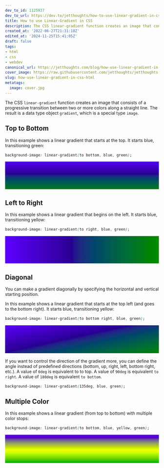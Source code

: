 ```yaml
---
dev_to_id: 1125937
dev_to_url: https://dev.to/jetthoughts/how-to-use-linear-gradient-in-css-bi1
title: How to use Linear-Gradient in CSS
description: The CSS linear-gradient function creates an image that consists of a progressive transition between...
created_at: '2022-06-27T21:31:18Z'
edited_at: '2024-11-25T15:41:05Z'
draft: false
tags:
- html
- css
- webdev
canonical_url: https://jetthoughts.com/blog/how-use-linear-gradient-in-css-html/
cover_image: https://raw.githubusercontent.com/jetthoughts/jetthoughts.github.io/master/content/blog/how-use-linear-gradient-in-css-html/cover.jpg
slug: how-use-linear-gradient-in-css-html
metatags:
  image: cover.jpg
---
```

The CSS `linear-gradient` function creates an image that consists of a progressive transition between two or more colors along a straight line. The result is a data type object `gradient`, which is a special type `image`.

## Top to Bottom
In this example shows a linear gradient that starts at the top. It starts blue, transitioning green:

```css
background-image: linear-gradient(to bottom, blue, green);
```
![Image description](file_0.png)
 
## Left to Right
In this example shows a linear gradient that begins on the left. It starts blue, transitioning yellow:

```css
background-image: linear-gradient(to right, blue, green);
```
![Image description](file_1.png)
 

## Diagonal
You can make a gradient diagonally by specifying the horizontal and vertical starting position.

In this example shows a linear gradient that starts at the top left (and goes to the bottom right). It starts blue, transitioning yellow:

```css
background-image: linear-gradient(to bottom right, blue, green);
```
![Image description](file_2.png)
 
If you want to control the direction of the gradient more, you can define the angle instead of predefined directions (bottom, up, right, left, bottom right, etc.). A value of `0deg` is equivalent to to top. A value of `90deg` is equivalent `to right`. A value of `180deg` is equivalent `to bottom`.

```css
background-image: linear-gradient(135deg, blue, green);
```

## Multiple Color
In this example shows a linear gradient (from top to bottom) with multiple color stops:

```css
background-image: linear-gradient(to bottom, blue, yellow, green);
```
![Image description](file_3.png)
 